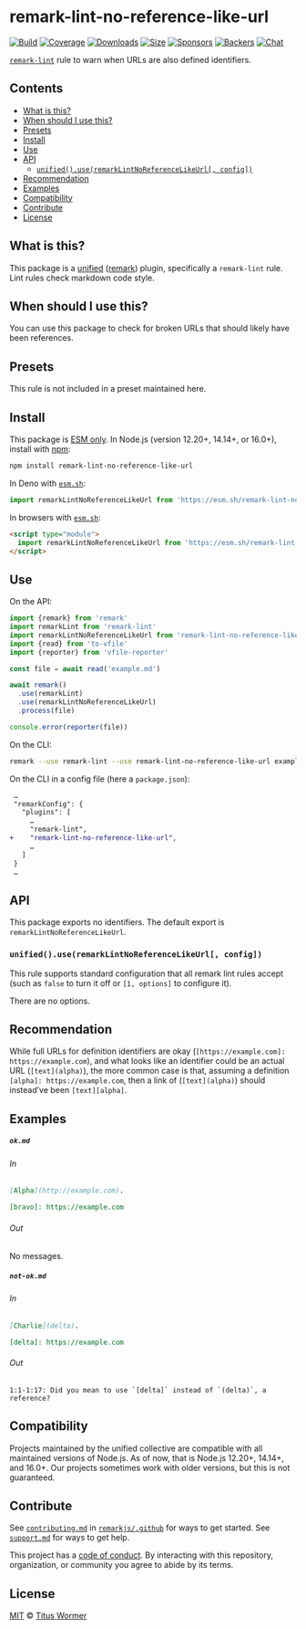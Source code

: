 <!--This file is generated-->

# remark-lint-no-reference-like-url

[![Build][build-badge]][build]
[![Coverage][coverage-badge]][coverage]
[![Downloads][downloads-badge]][downloads]
[![Size][size-badge]][size]
[![Sponsors][sponsors-badge]][collective]
[![Backers][backers-badge]][collective]
[![Chat][chat-badge]][chat]

[`remark-lint`][mono] rule to warn when URLs are also defined identifiers.

## Contents

* [What is this?](#what-is-this)
* [When should I use this?](#when-should-i-use-this)
* [Presets](#presets)
* [Install](#install)
* [Use](#use)
* [API](#api)
  * [`unified().use(remarkLintNoReferenceLikeUrl[, config])`](#unifieduseremarklintnoreferencelikeurl-config)
* [Recommendation](#recommendation)
* [Examples](#examples)
* [Compatibility](#compatibility)
* [Contribute](#contribute)
* [License](#license)

## What is this?

This package is a [unified][] ([remark][]) plugin, specifically a `remark-lint`
rule.
Lint rules check markdown code style.

## When should I use this?

You can use this package to check for broken URLs that should likely
have been references.

## Presets

This rule is not included in a preset maintained here.

## Install

This package is [ESM only][esm].
In Node.js (version 12.20+, 14.14+, or 16.0+), install with [npm][]:

```sh
npm install remark-lint-no-reference-like-url
```

In Deno with [`esm.sh`][esmsh]:

```js
import remarkLintNoReferenceLikeUrl from 'https://esm.sh/remark-lint-no-reference-like-url@3'
```

In browsers with [`esm.sh`][esmsh]:

```html
<script type="module">
  import remarkLintNoReferenceLikeUrl from 'https://esm.sh/remark-lint-no-reference-like-url@3?bundle'
</script>
```

## Use

On the API:

```js
import {remark} from 'remark'
import remarkLint from 'remark-lint'
import remarkLintNoReferenceLikeUrl from 'remark-lint-no-reference-like-url'
import {read} from 'to-vfile'
import {reporter} from 'vfile-reporter'

const file = await read('example.md')

await remark()
  .use(remarkLint)
  .use(remarkLintNoReferenceLikeUrl)
  .process(file)

console.error(reporter(file))
```

On the CLI:

```sh
remark --use remark-lint --use remark-lint-no-reference-like-url example.md
```

On the CLI in a config file (here a `package.json`):

```diff
 …
 "remarkConfig": {
   "plugins": [
     …
     "remark-lint",
+    "remark-lint-no-reference-like-url",
     …
   ]
 }
 …
```

## API

This package exports no identifiers.
The default export is `remarkLintNoReferenceLikeUrl`.

### `unified().use(remarkLintNoReferenceLikeUrl[, config])`

This rule supports standard configuration that all remark lint rules accept
(such as `false` to turn it off or `[1, options]` to configure it).

There are no options.

## Recommendation

While full URLs for definition identifiers are okay
(`[https://example.com]: https://example.com`), and what looks like an
identifier could be an actual URL (`[text](alpha)`), the more common case
is that, assuming a definition `[alpha]: https://example.com`, then a link
of (`[text](alpha)`) should instead’ve been `[text][alpha]`.

## Examples

##### `ok.md`

###### In

```markdown
[Alpha](http://example.com).

[bravo]: https://example.com
```

###### Out

No messages.

##### `not-ok.md`

###### In

```markdown
[Charlie](delta).

[delta]: https://example.com
```

###### Out

```text
1:1-1:17: Did you mean to use `[delta]` instead of `(delta)`, a reference?
```

## Compatibility

Projects maintained by the unified collective are compatible with all maintained
versions of Node.js.
As of now, that is Node.js 12.20+, 14.14+, and 16.0+.
Our projects sometimes work with older versions, but this is not guaranteed.

## Contribute

See [`contributing.md`][contributing] in [`remarkjs/.github`][health] for ways
to get started.
See [`support.md`][support] for ways to get help.

This project has a [code of conduct][coc].
By interacting with this repository, organization, or community you agree to
abide by its terms.

## License

[MIT][license] © [Titus Wormer][author]

[build-badge]: https://github.com/remarkjs/remark-lint/workflows/main/badge.svg

[build]: https://github.com/remarkjs/remark-lint/actions

[coverage-badge]: https://img.shields.io/codecov/c/github/remarkjs/remark-lint.svg

[coverage]: https://codecov.io/github/remarkjs/remark-lint

[downloads-badge]: https://img.shields.io/npm/dm/remark-lint-no-reference-like-url.svg

[downloads]: https://www.npmjs.com/package/remark-lint-no-reference-like-url

[size-badge]: https://img.shields.io/bundlephobia/minzip/remark-lint-no-reference-like-url.svg

[size]: https://bundlephobia.com/result?p=remark-lint-no-reference-like-url

[sponsors-badge]: https://opencollective.com/unified/sponsors/badge.svg

[backers-badge]: https://opencollective.com/unified/backers/badge.svg

[collective]: https://opencollective.com/unified

[chat-badge]: https://img.shields.io/badge/chat-discussions-success.svg

[chat]: https://github.com/remarkjs/remark/discussions

[unified]: https://github.com/unifiedjs/unified

[remark]: https://github.com/remarkjs/remark

[mono]: https://github.com/remarkjs/remark-lint

[esm]: https://gist.github.com/sindresorhus/a39789f98801d908bbc7ff3ecc99d99c

[esmsh]: https://esm.sh

[npm]: https://docs.npmjs.com/cli/install

[health]: https://github.com/remarkjs/.github

[contributing]: https://github.com/remarkjs/.github/blob/main/contributing.md

[support]: https://github.com/remarkjs/.github/blob/main/support.md

[coc]: https://github.com/remarkjs/.github/blob/main/code-of-conduct.md

[license]: https://github.com/remarkjs/remark-lint/blob/main/license

[author]: https://wooorm.com
